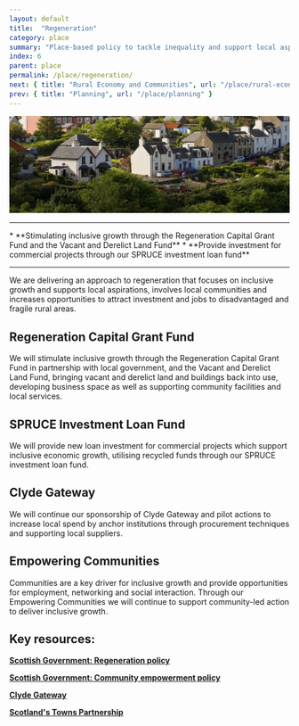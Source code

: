 ```yaml
---
layout: default
title:  "Regeneration"
category: place
summary: "Place-based policy to tackle inequality and support local aspirations."
index: 6
parent: place
permalink: /place/regeneration/
next: { title: "Rural Economy and Communities", url: "/place/rural-economy/" }
prev: { title: "Planning", url: "/place/planning" }
---
```

![Regeneration Photo](/assets/images/pageimages/place5.jpg)
<br>
<hr>
* **Stimulating inclusive growth through the Regeneration Capital Grant Fund and the Vacant and Derelict Land Fund**
* **Provide investment for commercial projects through our SPRUCE investment loan fund**


<hr>

We are delivering an approach to regeneration that focuses on inclusive growth and supports local aspirations, involves local communities and increases opportunities to attract investment and jobs to disadvantaged and fragile rural areas.

## Regeneration Capital Grant Fund 

We will stimulate inclusive growth through the Regeneration Capital Grant Fund in partnership with local government, and the Vacant and Derelict Land Fund, bringing vacant and derelict land and buildings back into use, developing business space as well as supporting community facilities and local services.

## SPRUCE Investment Loan Fund

We will provide new loan investment for commercial projects which support inclusive economic growth, utilising recycled funds through our SPRUCE investment loan fund.

## Clyde Gateway

We will continue our sponsorship of Clyde Gateway and pilot actions to increase local spend by anchor institutions through procurement techniques and supporting local suppliers.

## Empowering Communities

Communities are a key driver for inclusive growth and provide opportunities for employment, networking and social interaction.  Through our Empowering Communities we will continue to support community-led action to deliver inclusive growth.




## Key resources:
**[Scottish Government: Regeneration policy](https://beta.gov.scot/policies/regeneration/)**

**[Scottish Government: Community empowerment policy](https://beta.gov.scot/policies/community-empowerment/)**

**[Clyde Gateway](http://www.clydegateway.com/)**

**[Scotland's Towns Partnership](https://www.scotlandstowns.org/)**
